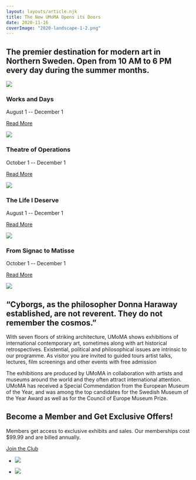 ```yaml
---
layout: layouts/article.njk
title: The New UMoMA Opens its Doors
date: 2020-11-16
coverImage: "2020-landscape-1-2.png"
---
```


## The premier destination for modern art in Northern Sweden. Open from 10 AM to 6 PM every day during the summer months.

![](2020-three-quarters-1.png)

### Works and Days

August 1 -- December 1

[Read More](https://make.wordpress.org/core/2019/09/27/block-editor-theme-related-updates-in-wordpress-5-3/)

![](2020-three-quarters-3.png)

### Theatre of Operations

October 1 -- December 1

[Read More](https://make.wordpress.org/core/2019/09/27/block-editor-theme-related-updates-in-wordpress-5-3/)

![](2020-three-quarters-2.png)

### The Life I Deserve

August 1 -- December 1

[Read More](https://make.wordpress.org/core/2019/09/27/block-editor-theme-related-updates-in-wordpress-5-3/)

![](2020-three-quarters-4.png)

### From Signac to Matisse

October 1 -- December 1

[Read More](https://make.wordpress.org/core/2019/09/27/block-editor-theme-related-updates-in-wordpress-5-3/)

![](2020-landscape-2.png)

## “Cyborgs, as the philosopher Donna Haraway established, are not reverent. They do not remember the cosmos.”

With seven floors of striking architecture, UMoMA shows exhibitions of international contemporary art, sometimes along with art historical retrospectives. Existential, political and philosophical issues are intrinsic to our programme. As visitor you are invited to guided tours artist talks, lectures, film screenings and other events with free admission

The exhibitions are produced by UMoMA in collaboration with artists and museums around the world and they often attract international attention. UMoMA has received a Special Commendation from the European Museum of the Year, and was among the top candidates for the Swedish Museum of the Year Award as well as for the Council of Europe Museum Prize.

## Become a Member and Get Exclusive Offers!

Members get access to exclusive exhibits and sales. Our memberships cost $99.99 and are billed annually.

[Join the Club](https://make.wordpress.org/core/2019/09/27/block-editor-theme-related-updates-in-wordpress-5-3/)

- ![](2020-square-2.png)
    
- ![](2020-square-1.png)
